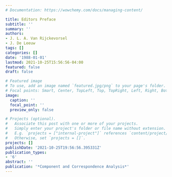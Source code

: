 ```yaml
---
# Documentation: https://wowchemy.com/docs/managing-content/

title: Editors Preface
subtitle: ''
summary: ''
authors:
- J. L. A. Van Rijckevorsel
- J. De Leeuw
tags: []
categories: []
date: '1988-01-01'
lastmod: 2021-10-25T15:56:56-04:00
featured: false
draft: false

# Featured image
# To use, add an image named `featured.jpg/png` to your page's folder.
# Focal points: Smart, Center, TopLeft, Top, TopRight, Left, Right, BottomLeft, Bottom, BottomRight.
image:
  caption: ''
  focal_point: ''
  preview_only: false

# Projects (optional).
#   Associate this post with one or more of your projects.
#   Simply enter your project's folder or file name without extension.
#   E.g. `projects = ["internal-project"]` references `content/project/deep-learning/index.md`.
#   Otherwise, set `projects = []`.
projects: []
publishDate: '2021-10-25T19:56:56.395331Z'
publication_types:
- '6'
abstract: ''
publication: '*Component and Correspondence Analysis*'
---
```

